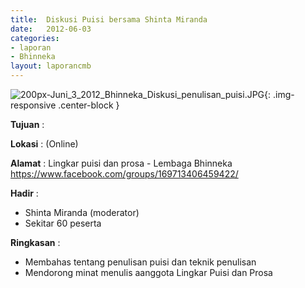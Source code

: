 ```yaml
---	
title: 	Diskusi Puisi bersama Shinta Miranda
date: 	2012-06-03
categories:	
- laporan	
- Bhinneka	
layout: laporancmb	
---	
```

	
![200px-Juni_3_2012_Bhinneka_Diskusi_penulisan_puisi.JPG](/uploads/200px-Juni_3_2012_Bhinneka_Diskusi_penulisan_puisi.JPG){: .img-responsive .center-block }	
	
**Tujuan** :	
	
**Lokasi** :	(Online)
	
**Alamat** : 	Lingkar puisi dan prosa - Lembaga Bhinneka https://www.facebook.com/groups/169713406459422/
		
**Hadir** :	
*	Shinta Miranda (moderator)
*	Sekitar 60 peserta

**Ringkasan** :	
*	Membahas tentang penulisan puisi dan teknik penulisan
*	Mendorong minat menulis aanggota Lingkar Puisi dan Prosa
